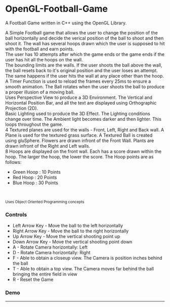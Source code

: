 # OpenGL-Football-Game
A Football Game written in C++ using the OpenGL Library.
<p>
A Simple Football game that allows the user to change the position of the ball horizontally and decide the verical position of the ball to shoot and then shoot it. The wall has several hoops drawn which the user is supposed to hit with the football and earn points.<br>
The user has 10 attempts after which the game ends or the game ends if the user has hit all the hoops on the wall.<br>
The bounding limits are the walls. If the user shoots the ball above the wall, the ball resets back to it's original position and the user loses an attempt. The same happens if the user hits the wall at any place other than the hoop.<br>
A Timer Function is used to reload the frames every 25ms to ensure a smooth animation. The Ball rotates when the user shoots the ball to produce a proper illusion of a moving ball.<br>
Uses Perspective View to produce a 3D Environment. The Vertical and Horizontal Position Bar, and all the text are displayed using Orthographic Projection (2D).<br>
Basic Lighting used to produce the 3D Effect. The Lighting conditions change over time. The Ambient light becomes darker and then lighter. This loops throughout the game. <br>
4 Textured planes are used for the walls - Front, Left, Right and Back wall. A Plane is used for the textured grass surface. A Textured Ball is created using gluSphere. Flowers are drawn infront of the Front Wall. Plants are drawn infront of the Right and Left walls.<br>
8 Hoops are displayed on the front wall. Each has a score drawn within the hoop. The larger the hoop, the lower the score. The Hoop points are as follows:<br>
<ul>
    <li>Green Hoop : 10 Points</li>
    <li>Red Hoop : 20 Points</li>
    <li>Blue Hoop : 30 Points</li>
</ul>
<br>
</p>

<small>Uses Object Oriented Programming concepts</small>

<h3>Controls</h3>
<ul>
    <li>Left Arrow Key - Move the ball to the left horizontally</li>
    <li>Right Arrow Key - Move the ball to the right horizontally</li>
    <li>Up Arrow Key - Move the vertical shooting point up</li>
    <li>Down Arrow Key - Move the vertical shooting point down</li>
    <li>A - Rotate Camera horizontally: Left</li>
    <li>D - Rotate Camera horizontally: Right</li>
    <li>F - Able to obtain a closeup view. The Camera is position inches behind the ball</li>
    <li>T - Able to obtain a top view. The Camera moves far behind the ball bringing the entire field in view</li>
    <li>R - Reset the Game</li>
</ul>

<h3>Demo</h3>
<hr>
<img src='' alt=''>
